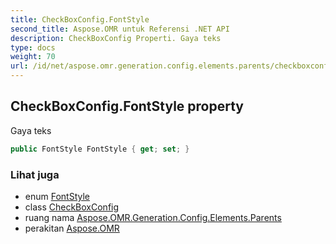 ```yaml
---
title: CheckBoxConfig.FontStyle
second_title: Aspose.OMR untuk Referensi .NET API
description: CheckBoxConfig Properti. Gaya teks
type: docs
weight: 70
url: /id/net/aspose.omr.generation.config.elements.parents/checkboxconfig/fontstyle/
---
```

## CheckBoxConfig.FontStyle property

Gaya teks

```csharp
public FontStyle FontStyle { get; set; }
```

### Lihat juga

* enum [FontStyle](../../../aspose.omr.generation/fontstyle/)
* class [CheckBoxConfig](../)
* ruang nama [Aspose.OMR.Generation.Config.Elements.Parents](../../checkboxconfig/)
* perakitan [Aspose.OMR](../../../)


